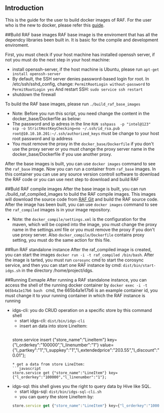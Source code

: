 ## Introduction
This is the guide for the user to build docker images of RAF. For the user who is the new to docker, please refer this [guide](https://docs.docker.com/userguide/).

##Build RAF base images
RAF base image is the enviroment that has all the dependcy libraries been built in. It is basic for the compile and development
enviroment.

First, you must check if your host machine has installed openssh server, if not you must do the next step in
your host machine:

* install openssh-server, if the host machine is Ubuntu, please run `apt-get install openssh-server`
* By default, the SSH server denies password-based login for root. In /etc/ssh/sshd_config, change:
    `PermitRootLogin without-password` 
    to
    `PermitRootLogin yes`
    And restart SSH:
    `sudo service ssh restart`
* shutdown the firewall

To build the RAF base images, please run `./build_raf_base_images`

 * Note: Before you run this script, you need change the content in the  docker_base/Dockerfile as below:
  * The password and ip adress in the line `RUN sshpass  -p "intel@123"  scp -o StrictHostKeyChecking=no ~/.ssh/id_rsa.pub root@10.10.10.201:~/.ssh/authorized_keys`
     must be change to your host root password and ip address
  * You must remove the proxy in the `docker_base/Dockerfile` if you don't use the proxy server or you must change the
   proxy server name in the docker_base/Dockerfile if you use another proxy.

After the base images is built, you can use `docker images` command to see the `raf_base` image. Now you can run a container
from `raf_base` images. In this container you can use any source version controll software to download the RAF code or you can
use next step to download and build RAF

##Buld RAF compile images
After the base image is built, you can run ./build_raf_compiled_images to build the RAF compile images. This images will download
the source code from [RAF Git](https://github.com/RealtimeAnalyticsFramework/raf.git) and build the RAF source code. After the image
has been built, you can use `docker images` command to see the `raf_compiled` images is in your image repository.

 * Note: the `docker_compile/settings.xml` is the configuration for the maven, which will be copied into the image, you must
   change the proxy name in the settings.xml file or you must remove the proxy if you don't use proxy server. Also
   `docker_compile/Dockerfile` contains proxy setting, you must do the same action for this file.

##Run RAF standalone instance
After the raf_compiled image is created, you can start the images `docker run -i -t raf_compiled /bin/bash`. After the image
is tarted, you must run `corosync` cmd to start the corosync service, and then you can start one RAF instance by cmd: 
`dist/bin/start-idgs.sh` in the directory /home/project/idgs. 

##Running Exmaple
After running a RAF standalone instance, you can access the shell of the running docker container by `docker exec -i -t 665b4a1e17b6 bash
` cmd, the 665b4a1e17b6  is an example container id, you must change it to your running container in which the RAF instance is running

 * idgs-cli: you do CRUD operation on a specific store by this command shell
   * start idgs-cli: `dist/bin/idgs-cli`
   * insert an data into store LineItem: 
     ```javascript 
    store.service insert {"store_name":"LineItem"} key={"l_orderkey":"100000","l_linenumber":"1"} value={"l_partkey":"1","l_suppkey":"1","l_extendedprice":"203.55","l_discount":"0.01"};
    ```
   * get a data from store LineItem:
    ```javascript
    store.service get {"store_name":"LineItem"} key={"l_orderkey":"100000","l_linenumber":"1"};
    ```
 * idgs-sql: this shell gives you the right to query data by Hive like SQL. 
    * start idgs-sql: `dist/bin/idgs-sql-cli.sh`
    * you can query the store LineItem by:
    ```javascript
    store.service get {"store_name":"LineItem"} key={"l_orderkey":"100000","l_linenumber":"1"};
    ```
   







